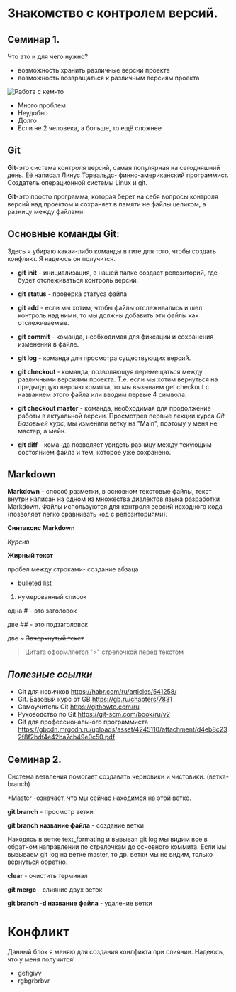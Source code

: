 # Знакомство с контролем версий.

## Семинар 1.
Что это и для чего нужно?

* возможность хранить различные версии проекта
* возможность возвращаться к различным версиям проекта

<image src="/GeekBrains/пример файлов.png" alt="Работа с кем-то">

* Много проблем
* Неудобно
* Долго
* Если не 2 человека, а больше, то ещё сложнее

## Git

**Git**-это система контроля версий, самая популярная на сегодняшний день. Её написал Линус Торвальдс- финно-американский программист. Создатель операционной системы Linux и git.

**Git**-это просто программа, которая берет на себя вопросы контроля версий над проектом и сохраняет в памяти не файлы целиком, а разницу между файлами.

## Основные команды **Git**:

Здесь я убираю какаи-либо команды в гите для того, чтобы создать конфликт. Я надеюсь он получится.

* **git init** - инициализация, в нашей папке создаст репозиторий, где будет отслеживаться контроль версий.

* **git status** - проверка статуса файла

* **git add** - если мы хотим, чтобы файлы отслеживались и шел контроль над ними, то мы должны добавить эти файлы как отслеживаемые.

* **git commit** - команда, необходимая для фиксации и сохранения изменений в файле.

* **git log** - команда для просмотра существующих версий.

* **git checkout** - команда, позволяющуя перемещаться между различными версиями проекта. Т.е. если мы хотим вернуться на предыдущую версию комитта, то мы вызываем get checkout с названием этого файла или вводим первые 4 символа.

* **git checkout master** - команда, необходимая для продолжение работы в актуальной версии. Просмотрев первые лекции курса *Git. Базовыей курс*, мы изменяли ветку на "Main", поэтому у меня не мастер, а мейн.

* **git diff** - команда позволяет увидеть разницу между текующим состоянием файла и тем, которое уже сохранено.

## Markdown

**Markdown** - способ разметки, в основном текстовые файлы, текст внутри написан на одном из множества диалектов языка разработки Markdown. Файлы используются для контроля версий исходного кода (позволяет легко сравнивать код с репозиториями).

**Синтаксис Markdown**

*Курсив*

**Жирный текст**

пробел между строками- создание абзаца

* bulleted list
1. нумерованный список

одна # - это заголовок

две ## - это подзаголовок

две ~ ~~Зачеркнутый текст~~ 

>Цитата оформляется ">" стрелочкой перед текстом

## ***Полезные ссылки***
* Git для новичков <https://habr.com/ru/articles/541258/>
* Git. Базовый курс от GB <https://gb.ru/chapters/7831>
* Самоучитель Git <https://githowto.com/ru>
* Руководство по Git <https://git-scm.com/book/ru/v2>
* Git для профессионального программиста <https://gbcdn.mrgcdn.ru/uploads/asset/4245110/attachment/d4eb8c232f8f2bdf4e42ba7cb49e0c50.pdf>



## Семинар 2.

Система ветвления помогает создавать черновики и чистовики. (ветка-branch)

*Master -означает, что мы сейчас находимся на этой ветке.

**git branch** - просмотр ветки

**git branch название файла** - создание ветки

Находясь в ветке text_formating и вызывая git log мы видим все в обратном направлении по стрелочкам до основного коммита. Если мы вызываем git log на ветке master, то др. ветки мы не видим, только вернуться обратно.

**clear** - очистить терминал

**git merge** - слияние двух веток

**git branch -d название файла** - удаление ветки

# Конфликт

Данный блок я меняю для создания конлфикта при слиянии. Надеюсь, что у меня получится!

- gefigivv
- rgbgrbrbvr